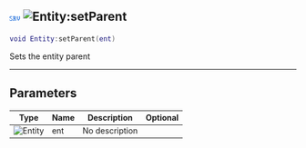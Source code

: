 ## ![server](../../.gitbook/assets/server.png) ![Entity](./readme/entity "mention"):setParent

```lua
void Entity:setParent(ent)
```

Sets the entity parent

------
## Parameters

| Type   | Name | Description | Optional |
| ------ | ---- | ----------- | -------: |
| ![Entity](./readme/entity "mention") | ent | No description |  |

